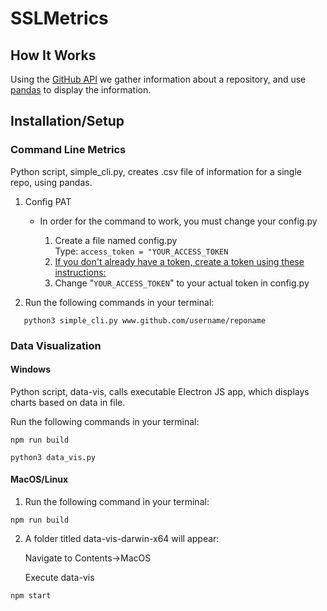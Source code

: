 # SSLMetrics

## How It Works
Using the [GitHub API](https://developer.github.com/v3/) we gather information about a repository, and use [pandas](https://pandas.pydata.org/) to display the information.

## Installation/Setup
### Command Line Metrics
Python script, simple_cli.py, creates .csv file of information for a single repo, using pandas.

1. Config PAT
   * In order for the command to work, you must change your config.py
    
        1. Create a file named config.py  
        Type: `access_token = "YOUR_ACCESS_TOKEN`     
        2. [If you don't already have a token, create a token using these instructions:](https://help.github.com/en/github/authenticating-to-github/creating-a-personal-access-token-for-the-command-line)
        3. Change "`YOUR_ACCESS_TOKEN`" to your actual token in config.py
       
2. Run the following commands in your terminal:

`    python3 simple_cli.py www.github.com/username/reponame
`
### Data Visualization

#### Windows
Python script, data-vis, calls executable Electron JS app, which displays charts based on data in file.

Run the following commands in your terminal:

    npm run build
    
    python3 data_vis.py
    
#### MacOS/Linux
   1. Run the following command in your terminal:
    
    npm run build
     
   2. A folder titled data-vis-darwin-x64 will appear:
    
      Navigate to Contents->MacOS
     
      Execute data-vis

    npm start
    
   
